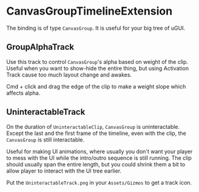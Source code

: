 # CanvasGroupTimelineExtension

The binding is of type `CanvasGroup`. It is useful for your big tree of uGUI.

## GroupAlphaTrack

Use this track to control `CanvasGroup`'s alpha based on weight of the clip. Useful when you want to show-hide the entire thing, but using Activation Track cause too much layout change and awakes.

Cmd + click and drag the edge of the clip to make a weight slope which affects alpha.

## UninteractableTrack

On the duration of `UninteractableClip`, `CanvasGroup` is uninteractable.
Except the last and the first frame of the timeline, even with the clip, the `CanvasGroup` is still interactable.

Useful for making UI animations, where usually you don't want your player to mess with the UI while the intro/outro sequence is still running.
The clip should usually span the entire length, but you could shrink them a bit to allow player to interact with the UI tree earlier.

Put the `UninteractableTrack.png` in your `Assets/Gizmos` to get a track icon.
